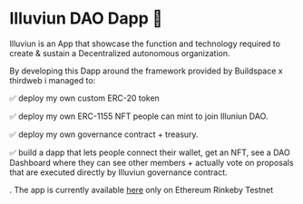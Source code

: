# Illuviun DAO Dapp 🔮

Illuviun is an App that showcase the function and technology required to create & sustain a Decentralized autonomous organization.

By developing this Dapp around the framework provided by Buildspace x thirdweb i managed to:

✅ deploy my own custom ERC-20 token

✅ deploy my own ERC-1155 NFT people can mint to join Illuniun DAO.

✅ deploy my own governance contract + treasury.


✅ build a dapp that lets people connect their wallet, get an NFT, see a DAO Dashboard where they can see other members + actually vote on proposals that are executed directly by Illuviun governance contract.

. The app is currently available [here](https://illuniun.vercel.app/) only on Ethereum Rinkeby Testnet












